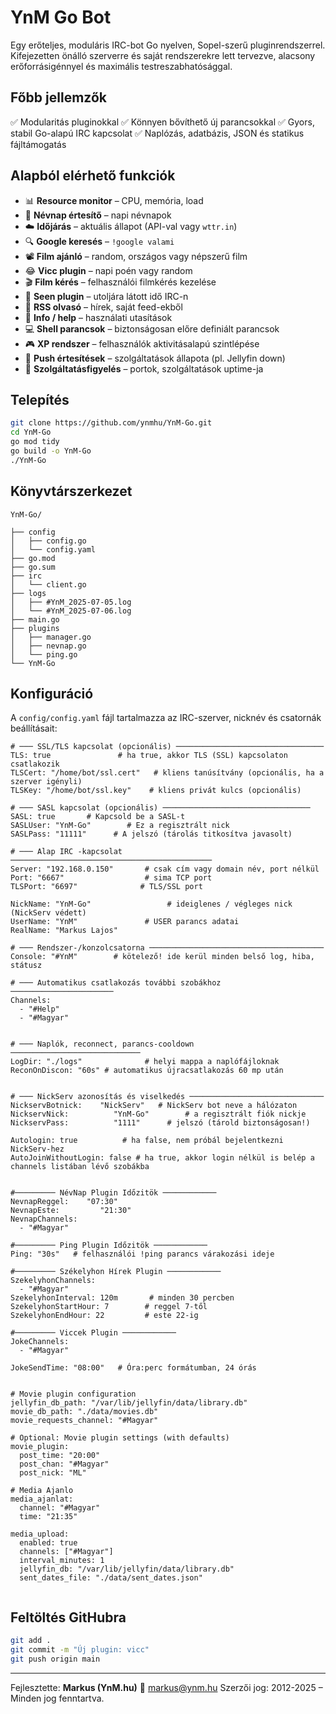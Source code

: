 # YnM Go Bot

Egy erőteljes, moduláris IRC-bot Go nyelven, Sopel-szerű pluginrendszerrel. Kifejezetten önálló szerverre és saját rendszerekre lett tervezve, alacsony erőforrásigénnyel és maximális testreszabhatósággal.

## Főbb jellemzők

✅ Modularitás pluginokkal
✅ Könnyen bővíthető új parancsokkal
✅ Gyors, stabil Go-alapú IRC kapcsolat
✅ Naplózás, adatbázis, JSON és statikus fájltámogatás

## Alapból elérhető funkciók

* 📊 **Resource monitor** – CPU, memória, load
* 🧍 **Névnap értesítő** – napi névnapok
* ☁️ **Időjárás** – aktuális állapot (API-val vagy `wttr.in`)
* 🔍 **Google keresés** – `!google valami`
* 📽️ **Film ajánló** – random, országos vagy népszerű film
* 😂 **Vicc plugin** – napi poén vagy random
* 🎬 **Film kérés** – felhasználói filmkérés kezelése
* 📆 **Seen plugin** – utoljára látott idő IRC-n
* 📡 **RSS olvasó** – hírek, saját feed-ekből
* 💬 **Info / help** – használati utasítások
* 💻 **Shell parancsok** – biztonságosan előre definiált parancsok
* 🎮 **XP rendszer** – felhasználók aktivitásalapú szintlépése
* 🔔 **Push értesítések** – szolgáltatások állapota (pl. Jellyfin down)
* 🔧 **Szolgáltatásfigyelés** – portok, szolgáltatások uptime-ja

## Telepítés

```bash
git clone https://github.com/ynmhu/YnM-Go.git
cd YnM-Go
go mod tidy
go build -o YnM-Go
./YnM-Go
```

## Könyvtárszerkezet

```
YnM-Go/

├── config
│   ├── config.go
│   └── config.yaml
├── go.mod
├── go.sum
├── irc
│   └── client.go
├── logs
│   ├── #YnM_2025-07-05.log
│   └── #YnM_2025-07-06.log
├── main.go
├── plugins
│   ├── manager.go
│   ├── nevnap.go
│   └── ping.go
└── YnM-Go

```

## Konfiguráció

A `config/config.yaml` fájl tartalmazza az IRC-szerver, nicknév és csatornák beállításait:

```
# ─── SSL/TLS kapcsolat (opcionális) ─────────────────────────────────
TLS: true               # ha true, akkor TLS (SSL) kapcsolaton csatlakozik
TLSCert: "/home/bot/ssl.cert"   # kliens tanúsítvány (opcionális, ha a szerver igényli)
TLSKey: "/home/bot/ssl.key"    # kliens privát kulcs (opcionális)

# ─── SASL kapcsolat (opcionális) ─────────────────────────────────
SASL: true       # Kapcsold be a SASL-t
SASLUser: "YnM-Go"        # Ez a regisztrált nick
SASLPass: "11111"      # A jelszó (tárolás titkosítva javasolt)

# ─── Alap IRC ‑kapcsolat ─────────────────────────────────────────────
Server: "192.168.0.150"       # csak cím vagy domain név, port nélkül
Port: "6667"                  # sima TCP port
TLSPort: "6697"              # TLS/SSL port

NickName: "YnM-Go"                 # ideiglenes / végleges nick (NickServ védett)
UserName: "YnM"               # USER parancs adatai
RealName: "Markus Lajos"

# ─── Rendszer‑/­konzolcsatorna ───────────────────────────────────────
Console: "#YnM"        # kötelező! ide kerül minden belső log, hiba, státusz

# ─── Automatikus csatlakozás további szobákhoz ───────────────────────
Channels:
  - "#Help"
  - "#Magyar"
  

# ─── Naplók, reconnect, parancs‑cooldown ─────────────────────────────
LogDir: "./logs"              # helyi mappa a naplófájloknak
ReconOnDiscon: "60s" # automatikus újracsatlakozás 60 mp után


# ─── NickServ azonosítás és viselkedés ──────────────────────────────
NickservBotnick:    "NickServ"   # NickServ bot neve a hálózaton
NickservNick:          "YnM-Go"        # a regisztrált fiók nickje
NickservPass:          "1111"      # jelszó (tárold biztonságosan!)

Autologin: true          # ha false, nem próbál bejelentkezni NickServ-hez
AutoJoinWithoutLogin: false # ha true, akkor login nélkül is belép a channels listában lévő szobákba


#───────── NévNap Plugin Időzitök ──────────── 
NevnapReggel:    "07:30"
NevnapEste:         "21:30"
NevnapChannels:
  - "#Magyar"
  
#───────── Ping Plugin Időzitök ──────────── 
Ping: "30s"   # felhasználói !ping parancs várakozási ideje

#───────── Székelyhon Hírek Plugin ──────────── 
SzekelyhonChannels:
  - "#Magyar"
SzekelyhonInterval: 120m       # minden 30 percben
SzekelyhonStartHour: 7        # reggel 7-től
SzekelyhonEndHour: 22         # este 22-ig

#───────── Viccek Plugin ──────────── 
JokeChannels:
  - "#Magyar"

JokeSendTime: "08:00"   # Óra:perc formátumban, 24 órás


# Movie plugin configuration
jellyfin_db_path: "/var/lib/jellyfin/data/library.db"
movie_db_path: "./data/movies.db"
movie_requests_channel: "#Magyar"

# Optional: Movie plugin settings (with defaults)
movie_plugin:
  post_time: "20:00"
  post_chan: "#Magyar"
  post_nick: "ML"
  
# Media Ajanlo 
media_ajanlat:
  channel: "#Magyar"
  time: "21:35"
  
media_upload:
  enabled: true
  channels: ["#Magyar"]
  interval_minutes: 1
  jellyfin_db: "/var/lib/jellyfin/data/library.db"
  sent_dates_file: "./data/sent_dates.json"


```

## Feltöltés GitHubra

```bash
git add .
git commit -m "Új plugin: vicc"
git push origin main
```

---

Fejlesztette: **Markus (YnM.hu)**
📧 [markus@ynm.hu](mailto:markus@ynm.hu)
Szerzői jog: 2012-2025 – Minden jog fenntartva.
